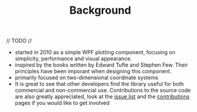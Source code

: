﻿---
layout: page
title: Background
---

// TODO //

- started in 2010 as a simple WPF plotting component, focusing on simplicity, performance and visual appearance.
- inspired by the books written by Edward Tufte and Stephen Few. Their principles have been imporant when designing this component.
- primarily focused on two-dimensional coordinate systems
- It is great to see that other developers find the library useful for both commercial and non-commercial use. Contributions to the source code are also greatly appreciated, look at the [issue list](./issues) and the [contributions](./contributions) pages if you would like to get involved